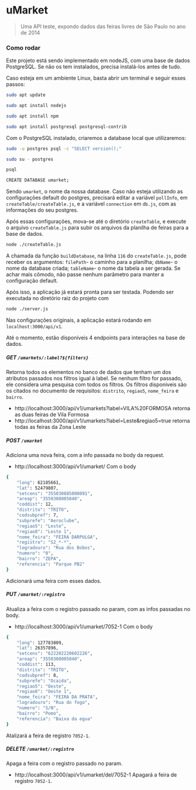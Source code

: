 # uMarket
> Uma API teste, expondo dados das feiras livres de São Paulo no ano de 2014


### Como rodar
Este projeto está sendo implementado em nodeJS, com uma base de dados PostgreSQL. Se não os tem instalados, precisa instalá-los antes de tudo.

Caso esteja em um ambiente Linux, basta abrir um terminal e seguir esses passos:
```sh
sudo apt update
```
```sh
sudo apt install nodejs
```
```sh
sudo apt install npm
```
```sh
sudo apt install postgresql postgresql-contrib
```
Com o PostgreSQL instalado, criaremos a database local que utilizaremos:

```sh
sudo -u postgres psql -c "SELECT version();"
```
```sh
sudo su - postgres
```
```sh
psql
```
```sh
CREATE DATABASE umarket;
```

Sendo `umarket`, o nome da nossa database. 
Caso não esteja utilizando as configurações default do postgres, precisará editar a variável 
`pollInfo`, em `createTable/createTable.js`, e a variável `connection` em `db.js`, com as informações do seu postgres.

Após essas configurações, mova-se até o diretório `createTable`, e execute o arquivo `createTable.js` para subir os arquivos da planilha de feiras para a base de dados. 
```sh
node ./createTable.js
```
A chamada da função `buildDatabase`, na linha `116` do `createTable.js`, pode receber os argumentos:
`filePath`- o caminho para a planilha;
`dbName`- o nome da database criada;
`tableName`- o nome da tabela a ser gerada.
Se achar mais cômodo, não passe nenhum parâmetro para manter a configuração default.

Após isso, a aplicação já estará pronta para ser testada. Podendo ser executada no diretório raiz do projeto com 
```sh
node ./server.js
```

Nas configurações originais, a aplicação estará rodando em `localhost:3000/api/v1`.



Até o momento, estão disponíveis 4 endpoints para interações na base de dados. 

##### GET `/umarkets/:label?${filters}`
Retorna todos os elementos no banco de dados que tenham um dos atributos passados nos filtros igual à label.
Se nenhum filtro for passado, ele considera uma pesquisa com todos os filtros.
Os filtros disponíveis são os citados no documento de requisitos: `distrito`, `regiao5`, `nome_feira` e `bairro`.

- http://localhost:3000/api/v1/umarkets?label=VILA%20FORMOSA 
retorna as duas feiras de Vila Formosa
- http://localhost:3000/api/v1/umarkets?label=Leste&regiao5=true
retorna todas as feiras da Zona Leste


##### POST `/umarket`
Adiciona uma nova feira, com a info passada no body da request.

- http://localhost:3000/api/v1/umarket/
Com o body
```sh
{
    "long": 62185661,
    "lat": 52479807,
    "setcens": "355030885000091",
    "areap": "3550308005040",
    "coddist": 12,
    "distrito": "TRITO",
    "codsubpref": 7,
    "subprefe": "Aeroclube",
    "regiao5": "Leste",
    "regiao8": "Leste 1",
    "nome_feira": "FEIRA DARPULGA",
    "registro": "S2_*-*",
    "logradouro": "Rua dos Bobos",
    "numero": "0",
    "bairro": "ZEPA",
    "referencia": "Parque PB2"
}
```
Adicionará uma feira com esses dados.



##### PUT `/umarket/:registro`
Atualiza a feira com o registro passado no param, com as infos passadas no body.

- http://localhost:3000/api/v1/umarket/7052-1
Com o body
```sh
{
    "long": 127783809,
    "lat": 26357896,
    "setcens": "622202220602226",
    "areap": "3550308005040",
    "coddist": 113,
    "distrito": "TRITO",
    "codsubpref": 8,
    "subprefe": "Ocaida",
    "regiao5": "Oeste",
    "regiao8": "Oeste 1",
    "nome_feira": "FEIRA DA PRATA",
    "logradouro": "Rua do fogo",
    "numero": "S/N",
    "bairro": "Pomo",
    "referencia": "Baixa da egua"
}
```
Atalizará a feira de registro `7052-1`.

##### DELETE `/umarket/:registro`
Apaga a feira com o registro passado no param.
- http://localhost:3000/api/v1/umarket/del/7052-1
Apagará a feira de registro `7052-1`.
